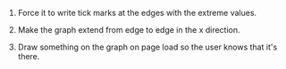 1. Force it to write tick marks at the edges with the extreme values. 

2. Make the graph extend from edge to edge in the x direction. 

3. Draw something on the graph on page load so the user knows that it's there. 